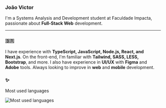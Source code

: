 ### João Victor
I'm a Systems Analysis and Development student at Faculdade Impacta, passionate about **Full-Stack Web** development. 

---

### 🇧🇷
I have experience with **TypeScript, JavaScript, Node.js, React, and Next.js**. On the front-end, I'm familiar with **Tailwind, SASS, LESS, Bootstrap**, and more. I also have experience in **UI/UX** with **Figma** and **Adobe** tools. Always looking to improve in **web** and **mobile** development.

### ✨
Most used languages

<div>
   <img loading="lazy" src="https://github-readme-stats.vercel.app/api/top-langs/?username=joaoxmb&layout=compact&langs_count=20&theme=transparent&title_color=4a86d1&hide_border=true&hide_title=true"  alt="Most used languages">
</div>
